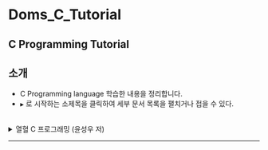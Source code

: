 ﻿# Doms_C_Tutorial
C Programming Tutorial
---

소개
----

- C Programming language 학습한 내용을 정리합니다.<br>
-	`▶` 로 시작하는 소제목을 클릭하여 세부 문서 목록을 펼치거나 접을 수 있다.<br><br>

<details><summary>열혈 C 프로그래밍 (윤성우 저)</summary><br>

-	[Chapter 1-11 : C 언어의 기본](https://github.com/DomMorello/Doms_C_Tutorial/blob/c/Passion_C_Programming/ch1-11.md)
-	[Chapter 12 : 포인터의 이해](https://github.com/DomMorello/Doms_C_Tutorial/blob/c/Passion_C_Programming/ch12.md)
-	[Chapter 13 : 포인터와 배열](https://github.com/DomMorello/Doms_C_Tutorial/blob/c/Passion_C_Programming/ch13.md)
-	[Chapter 14 : 포인터와 함수](https://github.com/DomMorello/Doms_C_Tutorial/blob/c/Passion_C_Programming/ch14.md)
-	[Chapter 17 : 포인터의 포인터](https://github.com/DomMorello/Doms_C_Tutorial/blob/c/Passion_C_Programming/ch17.md)
-	[Chapter 18 : 다차원 배열과 포인터](https://github.com/DomMorello/Doms_C_Tutorial/blob/c/Passion_C_Programming/ch18.md)
-	[Chapter 19 : 함수 포인터와 void 포인터](https://github.com/DomMorello/Doms_C_Tutorial/blob/c/Passion_C_Programming/ch19.md)
-	[Chapter 21 : 문자와 문자열 관련 함수](https://github.com/DomMorello/Doms_C_Tutorial/blob/c/Passion_C_Programming/ch21.md)
-	[Chapter 22-23 : 구조체와 사용자 정의 자료형](https://github.com/DomMorello/Doms_C_Tutorial/blob/c/Passion_C_Programming/ch22-23.md)
-	[Chapter 24 : 파일 입출력](https://github.com/DomMorello/Doms_C_Tutorial/blob/c/Passion_C_Programming/ch24.md)</details>

---
